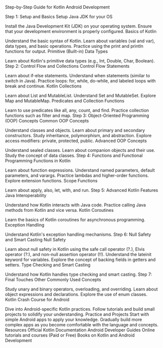 Step-by-Step Guide for Kotlin Android Development
 
Step 1: Setup and Basics
Setup Java JDK for your OS

Install the Java Development Kit (JDK) on your operating system.
Ensure that your development environment is properly configured.
Basics of Kotlin

Understand the basic syntax of Kotlin.
Learn about variables (val and var), data types, and basic operations.
Practice using the print and println functions for output.
Primitive (Built-in) Data Types

Learn about Kotlin's primitive data types (e.g., Int, Double, Char, Boolean).
Step 2: Control Flow and Collections
Control Flow Statements

Learn about if-else statements.
Understand when statements (similar to switch in Java).
Practice loops: for, while, do-while, and labeled loops with break and continue.
Kotlin Collections

Learn about List and MutableList.
Understand Set and MutableSet.
Explore Map and MutableMap.
Predicates and Collection Functions

Learn to use predicates like all, any, count, and find.
Practice collection functions such as filter and map.
Step 3: Object-Oriented Programming (OOP) Concepts
Common OOP Concepts

Understand classes and objects.
Learn about primary and secondary constructors.
Study inheritance, polymorphism, and abstraction.
Explore access modifiers: private, protected, public.
Advanced OOP Concepts

Understand sealed classes.
Learn about companion objects and their use.
Study the concept of data classes.
Step 4: Functions and Functional Programming
Functions in Kotlin

Learn about function expressions.
Understand named parameters, default parameters, and varargs.
Practice lambdas and higher-order functions.
Explore extension functions.
Scope Functions

Learn about apply, also, let, with, and run.
Step 5: Advanced Kotlin Features
Java Interoperability

Understand how Kotlin interacts with Java code.
Practice calling Java methods from Kotlin and vice versa.
Kotlin Coroutines

Learn the basics of Kotlin coroutines for asynchronous programming.
Exception Handling

Understand Kotlin's exception handling mechanisms.
Step 6: Null Safety and Smart Casting
Null Safety

Learn about null safety in Kotlin using the safe call operator (?.), Elvis operator (?:), and non-null assertion operator (!!).
Understand the lateinit keyword for variables.
Explore the concept of backing fields in getters and setters.
Type Checking and Smart Casting

Understand how Kotlin handles type checking and smart casting.
Step 7: Final Touches
Other Commonly Used Concepts

Study unary and binary operators, overloading, and overriding.
Learn about object expressions and declarations.
Explore the use of enum classes.
Kotlin Crash Course for Android

Dive into Android-specific Kotlin practices.
Follow tutorials and build small projects to solidify your understanding.
Practice and Projects
Start with simple Android apps to apply your knowledge.
Gradually build more complex apps as you become comfortable with the language and concepts.
Resources
Official Kotlin Documentation
Android Developer Guides
Online tutorials and courses (Paid or Free)
Books on Kotlin and Android Development












